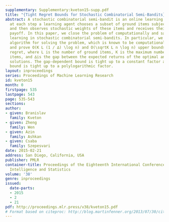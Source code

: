```yaml
---
supplementary: Supplementary:kveton15-supp.pdf
title: "{Tight Regret Bounds for Stochastic Combinatorial Semi-Bandits}"
abstract: A stochastic combinatorial semi-bandit is an online learning problem where
  at each step a learning agent chooses a subset of ground items subject to constraints,
  and then observes stochastic weights of these items and receives their sum as a
  payoff. In this paper, we close the problem of computationally and sample efficient
  learning in stochastic combinatorial semi-bandits. In particular, we analyze a UCB-like
  algorithm for solving the problem, which is known to be computationally efficient;
  and prove O(K L (1 / ∆) \log n) and O(\sqrtK L n \log n) upper bounds on its n-step
  regret, where L is the number of ground items, K is the maximum number of chosen
  items, and ∆is the gap between the expected returns of the optimal and best suboptimal
  solutions. The gap-dependent bound is tight up to a constant factor and the gap-free
  bound is tight up to a polylogarithmic factor.
layout: inproceedings
series: Proceedings of Machine Learning Research
id: kveton15
month: 0
firstpage: 535
lastpage: 543
page: 535-543
sections: 
author:
- given: Branislav
  family: Kveton
- given: Zheng
  family: Wen
- given: Azin
  family: Ashkan
- given: Csaba
  family: Szepesvari
date: 2015-02-21
address: San Diego, California, USA
publisher: PMLR
container-title: Proceedings of the Eighteenth International Conference on Artificial
  Intelligence and Statistics
volume: '38'
genre: inproceedings
issued:
  date-parts:
  - 2015
  - 2
  - 21
pdf: http://proceedings.mlr.press/v38/kveton15.pdf
# Format based on citeproc: http://blog.martinfenner.org/2013/07/30/citeproc-yaml-for-bibliographies/
---
```


